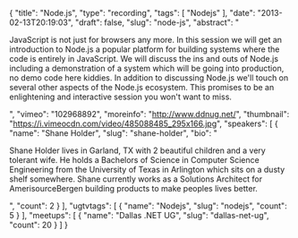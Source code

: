 {
  "title": "Node.js",
  "type": "recording",
  "tags": [
    "Nodejs"
  ],
  "date": "2013-02-13T20:19:03",
  "draft": false,
  "slug": "node-js",
  "abstract": "<p>JavaScript is not just for browsers any more. In this session we will get an introduction to Node.js a popular platform for building systems where the code is entirely in JavaScript.  We will discuss the ins and outs of Node.js including a demonstration of a system which will be going into production, no demo code here kiddies.  In addition to discussing Node.js we'll touch on several other aspects of the Node.js ecosystem.  This promises to be an enlightening and interactive session you won't want to miss.</p>",
  "vimeo": "102968892",
  "moreinfo": "http://www.ddnug.net/",
  "thumbnail": "https://i.vimeocdn.com/video/485088485_295x166.jpg",
  "speakers": [
    {
      "name": "Shane Holder",
      "slug": "shane-holder",
      "bio": "<p>Shane Holder lives in Garland, TX with 2 beautiful children and a very tolerant wife. He holds a Bachelors of Science in Computer Science Engineering from the University of Texas in Arlington which sits on a dusty shelf somewhere. Shane currently works as a Solutions Architect for AmerisourceBergen building products to make peoples lives better.</p>",
      "count": 2
    }
  ],
  "ugtvtags": [
    {
      "name": "Nodejs",
      "slug": "nodejs",
      "count": 5
    }
  ],
  "meetups": [
    {
      "name": "Dallas .NET UG",
      "slug": "dallas-net-ug",
      "count": 20
    }
  ]
}
